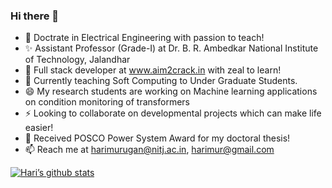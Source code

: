 ### Hi there 👋

<!--
**harimurugan1989/harimurugan1989** is a  _special_ ✨ repository because its `README.md` (this file) appears on your GitHub profile.

Here are some ideas to get you started:
-->
- 🔭 Doctrate in Electrical Engineering with passion to teach!
- ✨ Assistant Professor (Grade-I) at Dr. B. R. Ambedkar National Institute of Technology, Jalandhar
- 👯 Full stack developer at www.aim2crack.in with zeal to learn!
- 🌱 Currently teaching Soft Computing to Under Graduate Students.
- 😄 My research students are working on Machine learning applications on condition monitoring of transformers
- ⚡  Looking to collaborate on developmental projects which can make life easier!
- 💬 Received POSCO Power System Award for my doctoral thesis!
- 📫  Reach me at harimurugan@nitj.ac.in, harimur@gmail.com

[![Hari’s github stats](https://github-readme-stats.vercel.app/api?username=harimurugan1989)](https://github.com/harimurugan1989)

